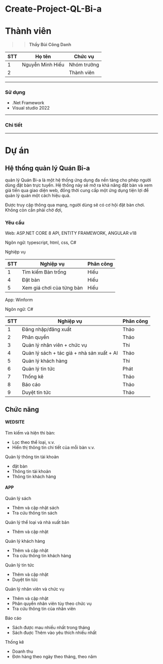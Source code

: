 # Create-Project-QL-Bi-a
# Thành viên
>>**Thầy  Bùi Công Danh**
  
| STT | Họ tên | Chức vụ  |
|----------------|--------------------|--------------------|
|  1  |  Nguyễn Minh Hiếu  |   Nhóm trưởng  |
|  2  |    |   Thành viên  |
-----------------------------------------------
### Sử dụng 
 - .Net Framework 
 - Visual studio 2022
-----------------------------------------------

### Chi tiết

-----------------------------------------------
# Dự án

## Hệ thống quản lý Quán Bi-a

quản lý Quán Bi-a là một hệ thống ứng dụng đa nền tảng cho phép người dùng đặt bàn trực tuyến. Hệ thống này sẽ mở ra khả năng đặt bàn và xem giá tiền qua giao diện web, đồng thời cung cấp một ứng dụng tiện lợi để quản lý quán một cách hiệu quả.

<p>Được truy cập thông qua mạng, người dùng sẽ có cơ hội đặt bàn chơi. Không còn cần phải chờ đợi,</p>

### Yêu cầu 

<p>Web: ASP.NET CORE 8 API, ENTITY FRAMEWORK, ANGULAR v18</p>
<p>Ngôn ngữ: typescript, html, css, C# </p>
<p></p>

<p>Nghiệp vụ</p>

| STT | Nghiệp vụ | Phân công  |
|----------------|--------------------|--------------------|
|  1  |  Tìm kiếm Bàn trống |   Hiếu  |
|  4  |  Đặt bàn  |  Hiếu  |
|  5  |  Xem giá chơi của từng bàn  |  Hiếu  |


<p>App: Winform </p>
<p>Ngôn ngữ: C# </p>

| STT | Nghiệp vụ | Phân công  |
|----------------|--------------------|--------------------|
|  1  |  Đăng nhập/đăng xuất |   Thảo  |
|  2  | Phân quyền  |  Thảo |
|  3  |  Quản lý nhân viên +  chức vụ  |   Thi  |
|  4  |  Quản lý sách + tác giả + nhà sản xuất + AI|   Thảo  |
|  5  |  Quản lý khách hàng |  Thi  |
|  6  |   Quản lý tin tức |  Phát  |
|  7  |   Thống kê |  Thảo  |
|  8  |   Báo cáo |  Thảo  |
|  9  |  Duyệt tin tức|  Thảo  |


## Chức năng
#### WEDSITE
<p>Tìm kiếm và hiện thi bàn:</p>
<ul>
  <li>Lọc theo thể loại, v.v.</li>
  <li>Hiển thị thông tin chi tiết của mỗi bàn v.v.</li>
</ul>
<p>
 Quản lý thông tin tài khoản 
</p>
<ul>
<li>
  đặt bàn
</li>
<li>Thông tin tài khoản</li>
<li>Thông tin khách hàng</li>
</ul>

#### APP

<p>
Quản lý sách
</p>
<ul>
<li>Thêm và cập nhật sách</li>
<li>Tra cứu thông tin sách</li>
</ul>
<p>
Quản lý thể loại và nhà xuất bản
</p>
<ul>
<li>Thêm và cập nhật </li>
</ul>
<p>
Quản lý khách hàng
</p>
<ul>
<li>Thêm và cập nhật </li>
<li>Tra cứu thông tin khách hàng</li>
</ul>
<p>
Quản lý tin tức
</p>
<ul>
<li>Thêm và cập nhật </li>
<li>Duyệt tin tức </li>
</ul>
<p>
Quản lý nhân viên và chức vụ
</p>
<ul>
<li>Thêm và cập nhật </li>
<li> Phân quyền nhân viên tùy theo chức vụ</li>
<li> Tra cứu thông tin của nhân viên </li></li>
</ul>
<p>
Báo cáo
</p>
<ul>
<li>Sách được mau nhiều nhất trong tháng </li>
<li> Sách đuợc Thêm vào yêu thích nhiều nhất</li></li>
</ul>
<p>
Thống kê</p>
<ul>
<li>Doanh thu </li>
<li> Đơn hàng theo ngày theo tháng, theo năm</li></li>
</ul>

